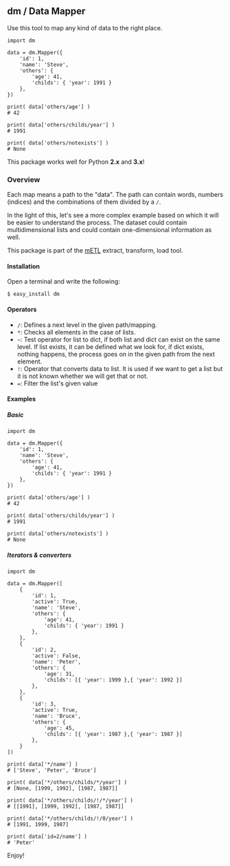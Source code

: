 
## dm / Data Mapper

Use this tool to map any kind of data to the right place.

	import dm
	
	data = dm.Mapper({
	    'id': 1,
	    'name': 'Steve',
	    'others': { 
	        'age': 41,
	        'childs': { 'year': 1991 }
	    },
	})
	
	print( data['others/age'] )
	# 42
	
	print( data['others/childs/year'] )
	# 1991
	
	print( data['others/notexists'] )
	# None

This package works well for Python **2.x** and **3.x**!

### Overview

Each map means a path to the "data". The path can contain words, numbers (indices) and the combinations of them divided by a `/`.

In the light of this, let's see a more complex example based on which it will be easier to understand the process. The dataset could contain multidimensional lists and could contain one-dimensional information as well.

This package is part of the [mETL](https://github.com/ceumicrodata/mETL) extract, transform, load tool.

#### Installation

Open a terminal and write the following:

	$ easy_install dm

#### Operators

- `/`: Defines a next level in the given path/mapping.
- `*`: Checks all elements in the case of lists.
- `~`: Test operator for list to dict, if both list and dict can exist on the same level. If list exists, it can be defined what we look for, if dict exists, nothing happens, the process goes on in the given path from the next element.
- `!`: Operator that converts data to list. It is used if we want to get a list but it is not known whether we will get that or not.
- `=`: Filter the list's given value

#### Examples

##### Basic

	import dm
	
	data = dm.Mapper({
	    'id': 1,
	    'name': 'Steve',
	    'others': { 
	        'age': 41,
	        'childs': { 'year': 1991 }
	    },
	})
	
	print( data['others/age'] )
	# 42
	
	print( data['others/childs/year'] )
	# 1991
	
	print( data['others/notexists'] )
	# None

##### Iterators & converters

	import dm
	
	data = dm.Mapper([
	    {
	        'id': 1,
	        'active': True,
	        'name': 'Steve',
	        'others': { 
	            'age': 41,
	            'childs': { 'year': 1991 }
	        },
	    },
	    { 
	        'id': 2,
	        'active': False,
	        'name': 'Peter',
	        'others': { 
	            'age': 31,
	            'childs': [{ 'year': 1999 },{ 'year': 1992 }]
	        },
	    },
	    {
	        'id': 3,
	        'active': True,
	        'name': 'Bruce',
	        'others': { 
	            'age': 45,
	            'childs': [{ 'year': 1987 },{ 'year': 1987 }]
	        },
	    }
	])
	
	print( data['*/name'] )
	# ['Steve', 'Peter', 'Bruce']
	
	print( data['*/others/childs/*/year'] )
	# [None, [1999, 1992], [1987, 1987]]
	
	print( data['*/others/childs/!/*/year'] )
	# [[1991], [1999, 1992], [1987, 1987]]
	
	print( data['*/others/childs/!/0/year'] )
	# [1991, 1999, 1987]
	
	print( data['id=2/name'] )
	# 'Peter'

Enjoy!